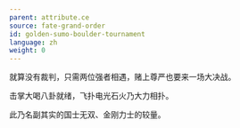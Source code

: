 ```yaml
---
parent: attribute.ce
source: fate-grand-order
id: golden-sumo-boulder-tournament
language: zh
weight: 0
---
```


就算没有裁判，只需两位强者相遇，赌上尊严也要来一场大决战。

击掌大喝八卦就绪，飞扑电光石火乃大力相扑。

此乃名副其实的国士无双、金刚力士的较量。
